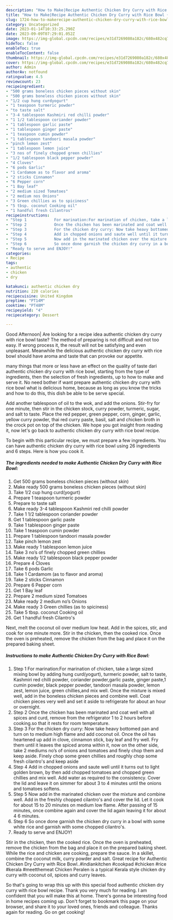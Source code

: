 ```yaml
---
description: "How to Make|Recipe Authentic Chicken Dry Curry with Rice Bowl {That is Simple"
title: "How to Make|Recipe Authentic Chicken Dry Curry with Rice Bowl {That is Simple"
slug: 1724-how-to-makerecipe-authentic-chicken-dry-curry-with-rice-bowl-that-is-simple
category: Uncategorized
date: 2023-01-14T10:33:25.290Z
date: 2023-09-09T07:29:01.052Z
image: https://img-global.cpcdn.com/recipes/e31d7269080a182c/680x482cq70/authentic-chicken-dry-curry-with-rice-bowl-recipe-main-photo.jpg
hideToc: false
enableToc: true
enableTocContent: false
thumbnail: https://img-global.cpcdn.com/recipes/e31d7269080a182c/680x482cq70/authentic-chicken-dry-curry-with-rice-bowl-recipe-main-photo.jpg
cover: https://img-global.cpcdn.com/recipes/e31d7269080a182c/680x482cq70/authentic-chicken-dry-curry-with-rice-bowl-recipe-main-photo.jpg
author: Admin
authorAv: notfound
ratingvalue: 4.5
reviewcount: 23
recipeingredient:
- "500 grams boneless chicken pieces without skin"
- "500 grams boneless chicken pieces without skin"
- "1/2 cup hung curdyogurt"
- "1 teaspoon turmeric powder"
- "to taste salt"
- "3-4 tablespoon Kashmiri red chilli powder"
- "1 1/2 tablespoon coriander powder"
- "1 tablespoon garlic paste"
- "1 tablespoon ginger paste"
- "1 teaspoon cumin powder"
- "1 tablespoon tandoori masala powder"
- "pinch lemon zest"
- "1 tablespoon lemon juice"
- "3 nos of finely chopped green chillies"
- "1/2 tablespoon black pepper powder"
- "4 Cloves"
- "6 pods Garlic"
- "1 Cardamom as to flavor and aroma"
- "2 sticks Cinnamon"
- "6 Pepper corn"
- "1 Bay leaf"
- "2 medium sized Tomatoes"
- "2 medium nos Onions"
- "3 Green chillies as to spiciness"
- "5 tbsp. coconut Cooking oil"
- "1 handful fresh Cilantros"
recipeinstructions:
- "Step 1            For marination:For marination of chicken, take a large sized mixing bowl by adding hung curd(yogurt), turmeric powder, salt to taste, Kashmiri red chilli powder, coriander powder,garlic paste, ginger paste,1 cumin powder, black pepper powder, tandoori masala powder, lemon zest, lemon juice, green chillies,and mix well. Once the mixture is mixed well, add in the boneless chicken pieces and combine well. Coat chicken pieces very well and set it aside to refrigerate for about an hour or overnight."
- "Step 2            Once the chicken has been marinated and coat well with all spices and curd, remove from the refrigerator 1 to 2 hours before cooking.so that it rests for room temperature."
- "Step 3            For the chicken dry curry: Now take heavy bottomed pan and turn on to medium high flame and add coconut oil. Once the oil has heartened up add in clove, cinnamon stick, bay leaf and fry well. Fry them until it leaves the spiced aroma within it, now on the other side, take 2 mediums no’s of onions and tomatoes and finely chop them and keep aside. Finely chop some green chillies and roughly chop some fresh cilantro&#39;s and keep aside"
- "Step 4            Add in chopped onions and saute well until it turns out to light golden brown, by then add chopped tomatoes and chopped green chillies and mix well. Add water as required to the consistency. Cover the lid and leave it on simmer for about 3 to 4 minutes until the onions and tomatoes softens."
- "Step 5            Now add in the marinated chicken over the mixture and combine well. Add in the freshly chopped cilantro&#39;s and cover the lid. Let it cook for about 15 to 20 minutes on medium low flame. After passing of 15 minutes, once combine again and cover the lid again leaving it for about 4 6 minutes."
- "Step 6            So once done garnish the chicken dry curry in a bowl with some white rice and garnish with some chopped cilantro&#39;s."
- "Ready to serve and ENJOY!"
categories:
- Recipe
tags:
- authentic
- chicken
- dry

katakunci: authentic chicken dry 
nutrition: 220 calories
recipecuisine: United Kingdom
preptime: "PT14M"
cooktime: "PT48M"
recipeyield: "4"
recipecategory: Dessert

---
```



Good Afternoon| Are looking for a recipe idea authentic chicken dry curry with rice bowl taste? The method of preparing is not difficult and not too easy. If wrong process it, the result will not be satisfying and even unpleasant. Meanwhile the delicious authentic chicken dry curry with rice bowl should have aroma and taste that can provoke our appetite.






many things that more or less have an effect on the quality of taste dari authentic chicken dry curry with rice bowl, starting from the type of ingredients, then the selection of fresh ingredients, up to how to make and serve it. No need bother if want prepare authentic chicken dry curry with rice bowl what is delicious home, because as long as you know the tricks and how to do this, this dish be able to be serve  special.


Add another tablespoon of oil to the wok, and add the onions. Stir-fry for one minute, then stir in the chicken stock, curry powder, turmeric, sugar, and salt to taste. Place the red pepper, green pepper, corn, ginger, garlic, yellow curry powder, thai red curry paste, basil, salt and chicken broth in the crock pot on top of the chicken. We hope you got insight from reading it, now let&#39;s go back to authentic chicken dry curry with rice bowl recipe.


To begin with this particular recipe, we must prepare a few ingredients. You can have authentic chicken dry curry with rice bowl using 26 ingredients and 6 steps. Here is how you cook it.

<!--inarticleads1-->

##### The ingredients needed to make Authentic Chicken Dry Curry with Rice Bowl:

1. Get 500 grams boneless chicken pieces (without skin)
1. Make ready 500 grams boneless chicken pieces (without skin)
1. Take 1/2 cup hung curd(yogurt)
1. Prepare 1 teaspoon turmeric powder
1. Prepare to taste salt
1. Make ready 3-4 tablespoon Kashmiri red chilli powder
1. Take 1 1/2 tablespoon coriander powder
1. Get 1 tablespoon garlic paste
1. Take 1 tablespoon ginger paste
1. Take 1 teaspoon cumin powder
1. Prepare 1 tablespoon tandoori masala powder
1. Take pinch lemon zest
1. Make ready 1 tablespoon lemon juice
1. Take 3 no’s of finely chopped green chillies
1. Make ready 1/2 tablespoon black pepper powder
1. Prepare 4 Cloves
1. Take 6 pods Garlic
1. Take 1 Cardamom (as to flavor and aroma)
1. Take 2 sticks Cinnamon
1. Prepare 6 Pepper corn
1. Get 1 Bay leaf
1. Prepare 2 medium sized Tomatoes
1. Make ready 2 medium no’s Onions
1. Make ready 3 Green chillies (as to spiciness)
1. Take 5 tbsp. coconut Cooking oil
1. Get 1 handful fresh Cilantro&#39;s


Next, melt the coconut oil over medium low heat. Add in the spices, stir, and cook for one minute more. Stir in the chicken, then the cooked rice. Once the oven is preheated, remove the chicken from the bag and place it on the prepared baking sheet. 

<!--inarticleads2-->

##### Instructions to make Authentic Chicken Dry Curry with Rice Bowl:

1. Step 1            For marination:For marination of chicken, take a large sized mixing bowl by adding hung curd(yogurt), turmeric powder, salt to taste, Kashmiri red chilli powder, coriander powder,garlic paste, ginger paste,1 cumin powder, black pepper powder, tandoori masala powder, lemon zest, lemon juice, green chillies,and mix well. Once the mixture is mixed well, add in the boneless chicken pieces and combine well. Coat chicken pieces very well and set it aside to refrigerate for about an hour or overnight.
1. Step 2            Once the chicken has been marinated and coat well with all spices and curd, remove from the refrigerator 1 to 2 hours before cooking.so that it rests for room temperature.
1. Step 3            For the chicken dry curry: Now take heavy bottomed pan and turn on to medium high flame and add coconut oil. Once the oil has heartened up add in clove, cinnamon stick, bay leaf and fry well. Fry them until it leaves the spiced aroma within it, now on the other side, take 2 mediums no’s of onions and tomatoes and finely chop them and keep aside. Finely chop some green chillies and roughly chop some fresh cilantro&#39;s and keep aside
1. Step 4            Add in chopped onions and saute well until it turns out to light golden brown, by then add chopped tomatoes and chopped green chillies and mix well. Add water as required to the consistency. Cover the lid and leave it on simmer for about 3 to 4 minutes until the onions and tomatoes softens.
1. Step 5            Now add in the marinated chicken over the mixture and combine well. Add in the freshly chopped cilantro&#39;s and cover the lid. Let it cook for about 15 to 20 minutes on medium low flame. After passing of 15 minutes, once combine again and cover the lid again leaving it for about 4 6 minutes.
1. Step 6            So once done garnish the chicken dry curry in a bowl with some white rice and garnish with some chopped cilantro&#39;s.
1. Ready to serve and ENJOY!

Stir in the chicken, then the cooked rice. Once the oven is preheated, remove the chicken from the bag and place it on the prepared baking sheet. While the rice and chicken are cooking, prepare the sauce. In a skillet, combine the coconut milk, curry powder and salt. Great recipe for Authentic Chicken Dry Curry with Rice Bowl..#indiankitchen #cookpad #chicken #rice #kerala #meetthemeat Chicken Peralen is a typical Kerala style chicken dry curry with coconut oil, spices and curry leaves. 

So that's going to wrap this up with this special food authentic chicken dry curry with rice bowl recipe. Thank you very much for reading. I am confident that you will make this at home. There's gonna be interesting food in home recipes coming up. Don't forget to bookmark this page on your browser, and share it to your loved ones, friends and colleague. Thanks again for reading. Go on get cooking!
